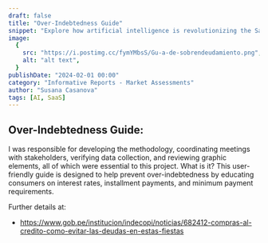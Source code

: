 ```yaml
---
draft: false
title: "Over-Indebtedness Guide"
snippet: "Explore how artificial intelligence is revolutionizing the SaaS industry."
image:
  {
    src: "https://i.postimg.cc/fymYMbsS/Gu-a-de-sobrendeudamiento.png",
    alt: "alt text",
  }
publishDate: "2024-02-01 00:00"
category: "Informative Reports - Market Assessments"
author: "Susana Casanova"
tags: [AI, SaaS]
---
```


## Over-Indebtedness Guide:

I was responsible for developing the methodology, coordinating meetings with stakeholders, verifying data collection, and reviewing graphic elements, all of which were essential to this project. 
What is it? 
This user-friendly guide is designed to help prevent over-indebtedness by educating consumers on interest rates, installment payments, and minimum payment requirements.

Further details at:
- https://www.gob.pe/institucion/indecopi/noticias/682412-compras-al-credito-como-evitar-las-deudas-en-estas-fiestas
